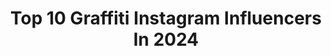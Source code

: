 ---
title: Top 10 Graffiti Instagram Influencers In 2024
description: >-
  Find top graffiti Instagram influencers in 2024. Most popular hashtags: #graffiti #graffitiart #streetart #mural.
platform: Instagram
hits: 2936
text_top: Discover the top-rated Instagram influencers on inBeat.
text_bottom: inBeat holds 2936 Instagram influencers like this for you to collaborate.
profiles:
  - username: "_only_graffiti_"
    fullname: >-
      GRAFFITI
    bio: >-
      The best from around the world🔥 #graffiti #streetart
    location: "United States"
    followers: 63287
    engagement: 652
    commentsToLikes: 0.006130
    id: ckaowo4r99p6j0i787ahuoy4r
    verified: false
    hashtags: "#fatcap, #ultrawide, #handstyle, #calligraphylove"
  - username: "mooz.one"
    fullname: >-
      MOOZ GRAFFITI
    bio: >-
      Graffiti Artist , illustrator & Cosplayer from Mumbai📍 Co-founder @graffitigeckos.in Represented 🇮🇳 Internationally 🇧🇷🇹🇭 Mail for Inquiries & Collab
    location: "India"
    followers: 17860
    engagement: 5792
    commentsToLikes: 0.039297
    id: ck0ud0arii01a0i19g01vfw8b
    verified: false
    hashtags: "#moozgrafitti, #graffitiart, #moozgraffiti, #graffiti"
  - username: "muralgraffitis"
    fullname: >-
      Mural Graffitis
    bio: >-
      🎨 Your favorite graffiti & street art page ✉️ DM for paid promo ⬇️ Shop @b.different_clothing
    location: "Germany"
    followers: 433378
    engagement: 815
    commentsToLikes: 0.018015
    id: ckf5nicjrye0k0j23r1vgwtzy
    verified: false
    hashtags: "#graffitiart, #art, #graffiti, #spraypaint"
  - username: "ferino_daniel"
    fullname: >-
      Daniel Ferino
    bio: >-
      german graffitiartist | Anfragen bitte nur per Mail❗️
    location: "Germany"
    followers: 14348
    engagement: 852
    commentsToLikes: 0.033362
    id: ckapc9eop2xa20i783ubwtwx7
    verified: false
    hashtags: "#graffitiartist, #canvasart, #instaart, #lovemyjob"
  - username: "geser3a"
    fullname: >-
      
    bio: >-
      U.S.based graffiti artist (since 1993)
    location: "United States"
    followers: 155411
    engagement: 437
    commentsToLikes: 0.016005
    id: ck5c1uba4vxve0i119sit30ed
    verified: false
    hashtags: "#geserosteo, #molotow, #art, #geserblackred"
  - username: "rozaliusz"
    fullname: >-
      Rose
    bio: >-
      Graffiti Girl 🍭 Tattoos—> @rose.marytattoo 🐽 DM for collab✏️
    location: "Germany"
    followers: 13078
    engagement: 619
    commentsToLikes: 0.035903
    id: ck0u965pj96zb0i19vuqd4lv8
    verified: false
    hashtags: "#characterdesign, #goodvibes, #graffiti, #backpiecetattoo"
  - username: "nofal.one"
    fullname: >-
      Nofal O-one Graff
    bio: >-
      Artist -Graffiti/Streetart, Murals- Drawings/CharactersDesign and sketches made in Egypt 🇪🇬
    location: "United States"
    followers: 9438
    engagement: 323
    commentsToLikes: 0.023278
    id: ck8szd18fny7p0j78gwtldpqx
    verified: false
    hashtags: "#urban, #mural, #muralart, #streetart"
  - username: "bradythecorgi"
    fullname: >-
      Brady & Graffiti the Corgis
    bio: >-
      💁‍♂️ 9 yrs young w/ a BIG personality 🐶 Uncle & brofur to @graffitithecorgi 🏆 Corgi of the Year ‘24 🥩 Raw Fed
    location: "United States"
    followers: 436136
    engagement: 1263
    commentsToLikes: 0.007311
    id: ck15u6wtllphu0i19zsutzc8l
    verified: false
    hashtags: "#corgilove, #corgilover, #corgination, #corgis"
  - username: "meturkmen"
    fullname: >-
      MET
    bio: >-
      MUHAMMED EMIN TURKMEN - Graffiti Artist Istanbul 🇹🇷 Türkiye ✉ info @ meturkmen.com 🌏 meturkmen.com
    location: "Turkey"
    followers: 30356
    engagement: 518
    commentsToLikes: 0.043758
    id: ck5buyomqio180i11454mgii5
    verified: true
    hashtags: "#turkiye, #met, #mural, #meturkmen"
  - username: "zake_india"
    fullname: >-
      Z A K E ©️
    bio: >-
      Contemporary Art Designer, Indian Graffiti Pioneer, Illustrator, and 3D Toy Designer 🌊🍄Representing India Worldwide 👑 Tat @33_tats
    location: "India"
    followers: 19704
    engagement: 273
    commentsToLikes: 0.031049
    id: ck0ud09k8hzxj0i196391an8n
    verified: false
    hashtags: "#graffitiwall, #spray, #graffitiporn, #graffitistyle"
---